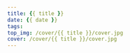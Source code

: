 ```yaml
---
title: {{ title }}
date: {{ date }}
tags:
top_img: /cover/{{ title }}/cover.jpg
cover: /cover/{{ title }}/cover.jpg
---
```

